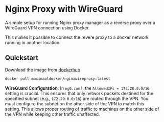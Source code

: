 # Nginx Proxy with WireGuard

A simple setup for running Nginx proxy manager as a reverse proxy over a WireGuard VPN connection using Docker.

This makes it possible to connect the revere proxy to a docker network running in another location


## Quickstart
Download the image from [dockerhub](https://hub.docker.com/repository/docker/maximaaldocker/nginxwireproxy/general)

```bash
docker pull maximaaldocker/nginxwireproxy:latest
```


 **WireGuard Configuration**: In `wg0.conf`, the `AllowedIPs = 172.20.0.0/16` setting is crucial. This ensures that only network packets destined for the specified subnet (e.g., `172.20.0.0/16`) are routed through the VPN. You must configure the subnet on the other side of the VPN to match this setting. This allows proper routing of traffic to machines on the other side of the VPN while keeping other traffic unaffected.